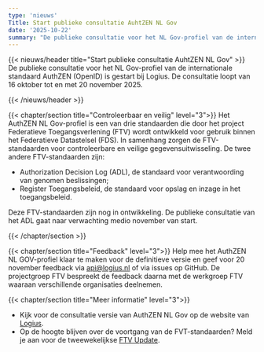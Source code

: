```yaml
---
type: 'nieuws'
Title: Start publieke consultatie AuhtZEN NL Gov 
date: '2025-10-22'
summary: "De publieke consultatie voor het NL Gov-profiel van de internationale standaard AuthZEN (OpenID) is gestart bij Logius."
---
```


{{< nieuws/header title="Start publieke consultatie AuhtZEN NL Gov" >}}
De publieke consultatie voor het NL Gov-profiel van de internationale standaard AuthZEN (OpenID) is gestart bij Logius. De consultatie loopt van 16 oktober tot en met 20 november 2025.

{{< /nieuws/header >}}

{{< chapter/section title="Controleerbaar en veilig" level="3">}}
Het AuthZEN NL Gov-profiel is een van drie standaarden die door het project Federatieve Toegangsverlening (FTV) wordt ontwikkeld voor gebruik binnen het Federatieve Datastelsel (FDS).
In samenhang zorgen de FTV-standaarden voor controleerbare en veilige gegevensuitwisseling. De twee andere FTV-standaarden zijn:
- Authorization Decision Log (ADL), de standaard voor verantwoording van genomen beslissingen;
- Register Toegangsbeleid, de standaard voor opslag en inzage in het toegangsbeleid.

Deze FTV-standaarden zijn nog in ontwikkeling. De publieke consultatie van het ADL gaat naar verwachting medio november van start.

{{< /chapter/section >}}

{{< chapter/section title="Feedback" level="3">}}
Help mee het AuthZEN NL GOV-profiel klaar te maken voor de definitieve versie en geef voor 20 november feedback via api@logius.nl of via issues op GitHub. 
De projectgroep FTV bespreekt de feedback daarna met de werkgroep FTV waaraan verschillende organisaties deelnemen.

{{< chapter/section title="Meer informatie" level="3">}}
- Kijk voor de consultatie versie van AuthZEN NL Gov op de website van [Logius](https://logius-standaarden.github.io/Openbare-Consultaties/2025-10-15-Authzen/).
- Op de hoogte blijven over de voortgang van de FVT-standaarden? Meld je aan voor de tweewekelijkse [FTV Update](https://vng-realisatie.github.io/ftv/actueel/aanmelden-nieuwsbrief/).



